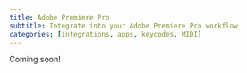 ```yaml
---
title: Adobe Premiere Pro
subtitle: Integrate into your Adobe Premiere Pro workflow
categories: [integrations, apps, keycodes, MIDI]
---
```


Coming soon!